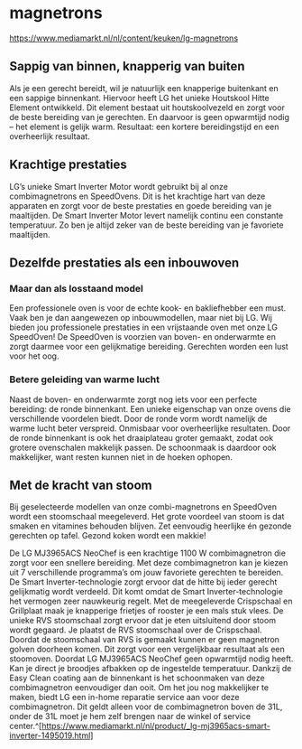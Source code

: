 # magnetrons

https://www.mediamarkt.nl/nl/content/keuken/lg-magnetrons
## Sappig van binnen, knapperig van buiten
Als je een gerecht bereidt, wil je natuurlijk een knapperige buitenkant en een sappige binnenkant. Hiervoor heeft LG het unieke Houtskool Hitte Element ontwikkeld. Dit element bestaat uit houtskoolvezeld en zorgt voor de beste bereiding van je gerechten. En daarvoor is geen opwarmtijd nodig – het element is gelijk warm. Resultaat: een kortere bereidingstijd en een overheerlijk resultaat.

## Krachtige prestaties
LG’s unieke Smart Inverter Motor wordt gebruikt bij al onze combimagnetrons en SpeedOvens. Dit is het krachtige hart van deze apparaten en zorgt voor de beste prestaties en goede bereiding van je maaltijden. De Smart Inverter Motor levert namelijk continu een constante temperatuur. Zo ben je altijd zeker van de beste bereiding van je favoriete maaltijden.

## Dezelfde prestaties als een inbouwoven
### Maar dan als losstaand model
Een professionele oven is voor de echte kook- en bakliefhebber een must. Vaak ben je dan aangewezen op inbouwmodellen, maar niet bij LG. Wij bieden jou professionele prestaties in een vrijstaande oven met onze LG SpeedOven! De SpeedOven is voorzien van boven- en onderwarmte en zorgt daarmee voor een gelijkmatige bereiding. Gerechten worden een lust voor het oog.

### Betere geleiding van warme lucht
Naast de boven- en onderwarmte zorgt nog iets voor een perfecte bereiding: de ronde binnenkant. Een unieke eigenschap van onze ovens die verschillende voordelen biedt. Door de ronde vorm wordt namelijk de warme lucht beter verspreid. Onmisbaar voor overheerlijke resultaten. Door de ronde binnenkant is ook het draaiplateau groter gemaakt, zodat ook grotere ovenschalen makkelijk passen. De schoonmaak is daardoor ook makkelijker, want resten kunnen niet in de hoeken ophopen.

## Met de kracht van stoom
Bij geselecteerde modellen van onze combi-magnetrons en SpeedOven wordt een stoomschaal meegeleverd. Het grote voordeel van stoom is dat smaken en vitamines behouden blijven. Zet eenvoudig heerlijke én gezonde gerechten op tafel. Gezond koken wordt een makkie!

De LG MJ3965ACS NeoChef is een krachtige 1100 W combimagnetron die zorgt voor een snellere bereiding. Met deze combimagnetron kan je kiezen uit 7 verschillende programma’s om jouw favoriete gerechten te bereiden. De Smart Inverter-technologie zorgt ervoor dat de hitte bij ieder gerecht gelijkmatig wordt verdeeld. Dit komt omdat de Smart Inverter-technologie het vermogen zeer nauwkeurig regelt. Met de meegeleverde Crispschaal en Grillplaat maak je knapperige frietjes of rooster je een mals stuk vlees. De unieke RVS stoomschaal zorgt ervoor dat je eten uitsluitend door stoom wordt gegaard. Je plaatst de RVS stoomschaal over de Crispschaal. Doordat de stoomschaal van RVS is gemaakt kunnen er geen magnetron golven doorheen komen. Dit zorgt voor een vergelijkbaar resultaat als een stoomoven. Doordat LG MJ3965ACS NeoChef geen opwarmtijd nodig heeft. Kan je direct je broodjes afbakken op de ingestelde temperatuur. Dankzij de Easy Clean coating aan de binnenkant is het schoonmaken van deze combimagnetron eenvoudiger dan ooit. Om het jou nog makkelijker te maken, biedt LG een in-home reparatie service aan voor deze combimagnetron. Dit geldt alleen voor de combimagnetron boven de 31L, onder de 31L moet je hem zelf brengen naar de winkel of service center.^[https://www.mediamarkt.nl/nl/product/_lg-mj3965acs-smart-inverter-1495019.html]